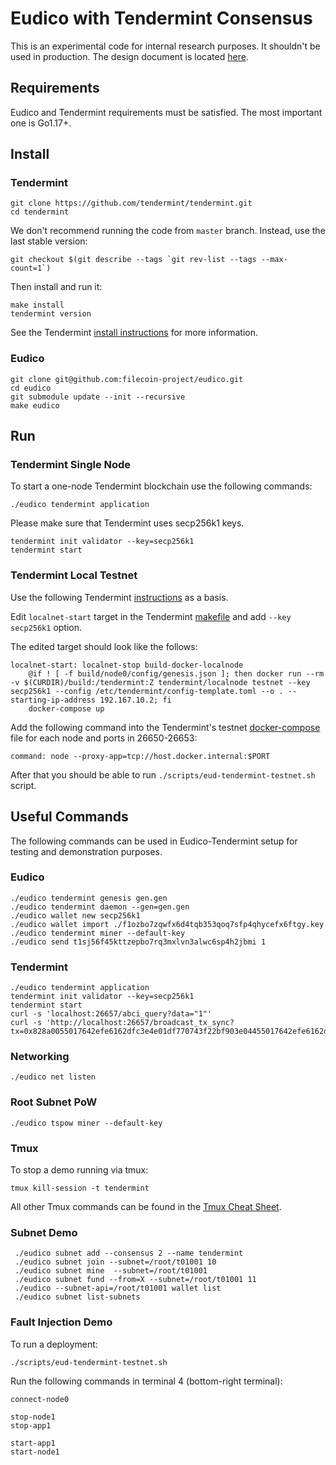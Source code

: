 # Eudico with Tendermint Consensus

This is an experimental code for internal research purposes. It shouldn't be used in production.
The design document is located [here](https://hackmd.io/@TqudR0GXRiedtuNRKE_EVA/HJ-e2ZQaY).

## Requirements
Eudico and Tendermint requirements must be satisfied.
The most important one is Go1.17+.

## Install

### Tendermint

```
git clone https://github.com/tendermint/tendermint.git
cd tendermint
```

We don't recommend running the code from `master` branch. Instead, use the last stable version:
```
git checkout $(git describe --tags `git rev-list --tags --max-count=1`)
```

Then install and run it:
```
make install
tendermint version
```

See the Tendermint [install instructions](https://github.com/tendermint/tendermint/blob/master/docs/introduction/install.md) for more information.

### Eudico
```
git clone git@github.com:filecoin-project/eudico.git
cd eudico
git submodule update --init --recursive
make eudico
```

## Run

### Tendermint Single Node

To start a one-node Tendermint blockchain use the following commands:
```
./eudico tendermint application
```

Please make sure that Tendermint uses secp256k1 keys.

```
tendermint init validator --key=secp256k1
tendermint start
```


### Tendermint Local Testnet

Use the following Tendermint [instructions](https://github.com/tendermint/tendermint/blob/master/docs/tools/docker-compose.md) as a basis.

Edit `localnet-start` target in the Tendermint [makefile](https://github.com/tendermint/tendermint/blob/2ffb26260053c87e4b44c0d00063494d771dcfec/Makefile#L269-L271) and add `--key secp256k1` option.

The edited target should look like the follows:
```
localnet-start: localnet-stop build-docker-localnode
    @if ! [ -f build/node0/config/genesis.json ]; then docker run --rm -v $(CURDIR)/build:/tendermint:Z tendermint/localnode testnet --key secp256k1 --config /etc/tendermint/config-template.toml --o . --starting-ip-address 192.167.10.2; fi
    docker-compose up
```

Add the following command into the Tendermint's testnet [docker-compose](https://github.com/tendermint/tendermint/blob/master/docker-compose.yml) file for each node 
and ports in 26650-26653:

```
command: node --proxy-app=tcp://host.docker.internal:$PORT
```

After that you should be able to run `./scripts/eud-tendermint-testnet.sh` script.

## Useful Commands

The following commands can be used in Eudico-Tendermint setup for testing and demonstration purposes.

### Eudico

```
./eudico tendermint genesis gen.gen
./eudico tendermint daemon --gen=gen.gen
./eudico wallet new secp256k1
./eudico wallet import ./f1ozbo7zqwfx6d4tqb353qoq7sfp4qhycefx6ftgy.key
./eudico tendermint miner --default-key
./eudico send t1sj56f45kttzepbo7rq3mxlvn3alwc6sp4h2jbmi 1

```

### Tendermint
```
./eudico tendermint application
tendermint init validator --key=secp256k1
tendermint start
curl -s 'localhost:26657/abci_query?data="1"'
curl -s 'http://localhost:26657/broadcast_tx_sync?tx=0x828a0055017642efe6162dfc3e4e01df770743f22bf903e04455017642efe6162dfc3e4e01df770743f22bf903e0440049000de0b6b3a76400001a00084873450018aef1bd44000187c600405842018172eb88f4f9a59a1e0f0b820d69681403b69a129daed4831729336c6534036b701e4b22572f19c3e89a7341fc4e435ae8b7accf75cf7b3d1e1200108af7640c01'

```

### Networking
```
./eudico net listen

```

### Root Subnet PoW
```
./eudico tspow miner --default-key

```

### Tmux

To stop a demo running via tmux:
```
tmux kill-session -t tendermint
```

All other Tmux commands can be found in the [Tmux Cheat Sheet](https://tmuxcheatsheet.com/).

### Subnet Demo
```
 ./eudico subnet add --consensus 2 --name tendermint
 ./eudico subnet join --subnet=/root/t01001 10
 ./eudico subnet mine  --subnet=/root/t01001
 ./eudico subnet fund --from=X --subnet=/root/t01001 11
 ./eudico --subnet-api=/root/t01001 wallet list
 ./eudico subnet list-subnets
```

### Fault Injection Demo

To run a deployment:
```
./scripts/eud-tendermint-testnet.sh
```

Run the following commands in terminal 4 (bottom-right terminal):
```
connect-node0

stop-node1
stop-app1

start-app1
start-node1

```
